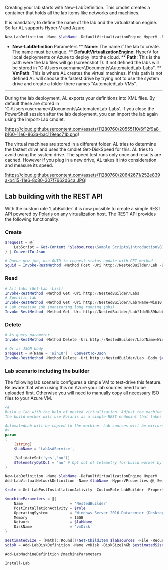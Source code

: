 Creating your lab starts with New-LabDefinition. This cmdlet creates a container that holds all the lab items like networks and machines.

It is mandatory to define the name of the lab and the virtualization engine. So far AL supports Hyper-V and Azure.

``` powershell
New-LabDefinition -Name $labName -DefaultVirtualizationEngine HyperV -Path D:\AutomatedLabs -VmPath D:\AutomatedLab-VMs
```

* **New-LabDefinition** Parameters
** **Name**: The name if the lab to create. The name must be unique.
** **DefaultVirtualizationEngine**: HyperV for local deployments or Azure to deploy into the cloud.
** **Path**: This is the path were the lab files will go (screenshot 1). If not defined the labs will be stored in "C:\Users\<username>\Documents\AutomatedLab-Labs".
** **VmPath**: This is where AL creates the virtual machines. If this path is not defined AL will choose the fastest drive by trying not to use the system drive and create a folder there names "AutomatedLab-VMs".


***


During the lab deployment, AL exports your definitions into XML files. By default these are stored in 'C:\Users\<username>\Documents\AutomatedLab-Labs'. If you close the PowerShell session after the lab deployment, you can import the lab again using the Import-Lab cmdlet.

!https://cloud.githubusercontent.com/assets/11280760/20555110/6f12f9a8-b160-11e6-863a-bac119eac71b.png!

The virtual machines are stored in a different folder. AL tries to determine the fastest drive and uses the cmdlet Get-DiskSpeed for this. AL tries to avoid using the system drive. The speed test runs only once and results are cached. However if you plug in a new drive, AL takes it into consideration and measure its speed.

!https://cloud.githubusercontent.com/assets/11280760/20642671/252e839a-b415-11e6-8c80-307f7662d64a.JPG!

## Lab building with the REST API

With the custom role 'LabBuilder' it is now possible to create a simple REST API powered by [Polaris](https://github.com/PowerShell/Polaris) on any virtualization host. The REST API provides the following functionality:

### Create

```powershell
$request = @{
    LabScript = Get-Content "$labsources\Sample Scripts\Introduction\01 Single Win10 Client.ps1" -Raw
} | ConvertTo-Json

# Queue new job, use GUID to request status update with GET method
$guid = Invoke-RestMethod -Method Post -Uri http://NestedBuilder/Lab -Body $request -ContentType application/json
```

### Read

```powershell
# All labs (Get-Lab -List)
Invoke-RestMethod -Method Get -Uri http://NestedBuilder/Labs
# Specific lab
Invoke-RestMethod -Method Get -Uri http://NestedBuilder/Lab?Name=Win10
# Lab creation job (monitoring long running jobs)
Invoke-RestMethod -Method Get -Uri http://NestedBuilder/Lab?Id=5b89babb-7402-4a7a-9c16-86e1d52613fa
```

### Delete

```powershell
# As query parameter
Invoke-RestMethod -Method Delete -Uri http://NestedBuilder/Lab?Name=Win10

# Or as JSON body
$request = @{Name = 'Win10'} | ConvertTo-Json
Invoke-RestMethod -Method Delete -Uri http://NestedBuilder/Lab -Body $request -ContentType application/json
```

### Lab scenario including the builder

The following lab scenario configures a simple VM to test-drive this feature. Be aware that when using this on Azure your lab sources need to be uploaded first. Otherwise you will need to manually copy all necessary ISO files to your Azure VM.

```powershell
<#
Build a lab with the help of nested virtualization. Adjust the machine memory if necessary.
The build worker will use Polaris as a simple REST endpoint that takes your lab data to deploy.

AutomatedLab will be copied to the machine. Lab sources will be mirrored to the machine as well, so that lab deployments can start immediately
#>
param
(
    [string]
    $LabName = 'LabAsAService',

    [ValidateSet('yes','no')]
    $TelemetryOptOut = 'no' # Opt out of telemetry for build worker by saying yes here
)

New-LabDefinition -Name $labName -DefaultVirtualizationEngine HyperV
Add-LabVirtualNetworkDefinition -Name $labName -HyperVProperties @{ SwitchType = 'External'; AdapterName = 'Ethernet' }

$role = Get-LabPostInstallationActivity -CustomRole LabBuilder -Properties @{TelemetryOptOut = $TelemetryOptOut}

$machineParameters = @{
    Name                     = 'NestedBuilder'
    PostInstallationActivity = $role
    OperatingSystem          = 'Windows Server 2016 Datacenter (Desktop Experience)'
    Memory                   = 16GB
    Network                  = $labName
    DiskName                 = 'vmDisk'
}

$estimatedSize = [Math]::Round(((Get-ChildItem $labsources -File -Recurse | Measure-Object -Property Length -Sum).Sum / 1GB + 20), 0)
$disk = Add-LabDiskDefinition -Name vmDisk -DiskSizeInGb $estimatedSize -PassThru

Add-LabMachineDefinition @machineParameters

Install-Lab
```